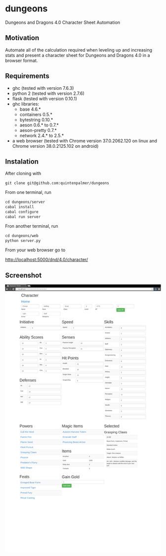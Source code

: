 dungeons
========
Dungeons and Dragons 4.0 Character Sheet Automation


Motivation
----------
Automate all of the calculation required when leveling up and
increasing stats and present a character sheet for Dungeons
and Dragons 4.0 in a browser format.

Requirements
------------
 - ghc (tested with version 7.6.3)
 - python 2 (tested with version 2.7.6)
 - flask (tested with version 0.10.1)
 - ghc libraries:
    - base 4.6.*
    - containers 0.5.*
    - bytestring 0.10.*
    - aeson 0.6.* to 0.7.*
    - aeson-pretty 0.7.*
    - network 2.4.* to 2.5.*
 - a web browser (tested with Chrome version 37.0.2062.120 on linux and Chrome version 38.0.2125.102 on android)

Instalation
-----------
After cloning with

    git clone git@github.com:quintenpalmer/dungeons

From one terminal, run

    cd dungeons/server
    cabal install
    cabal configure
    cabal run server

Fron another terminal, run

    cd dungeons/web
    python server.py


From your web browser go to

[http://localhost:5000/dnd/4.0/character/](http://localhost:5000/dnd/4.0/character/)



Screenshot
----------
![Screen Shot](/Screenshot.png)
